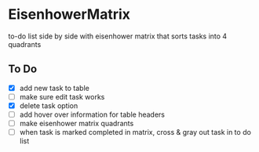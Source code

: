 # EisenhowerMatrix
to-do list side by side with eisenhower matrix that sorts tasks into 4 quadrants

## To Do
- [x] add new task to table
- [ ] make sure edit task works
- [x] delete task option
- [ ] add hover over information for table headers
- [ ] make eisenhower matrix quadrants
- [ ] when task is marked completed in matrix, cross & gray out task in to do list
